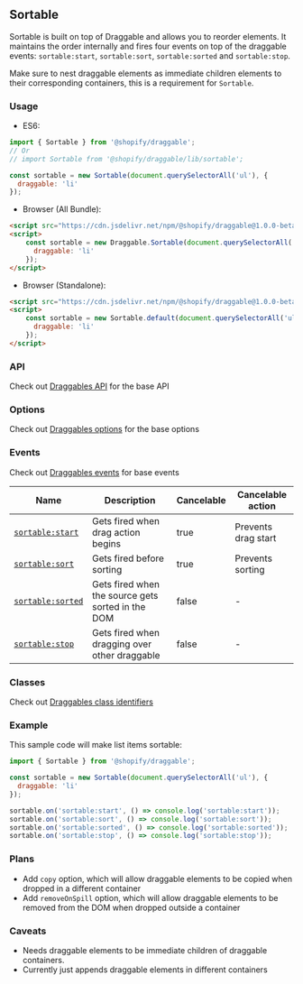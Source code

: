 ## Sortable

Sortable is built on top of Draggable and allows you to reorder elements. It maintains the order internally and fires
four events on top of the draggable events: `sortable:start`, `sortable:sort`, `sortable:sorted` and `sortable:stop`.

Make sure to nest draggable elements as immediate children elements to their corresponding containers, this is a requirement for `Sortable`.

### Usage

- ES6:
```js
import { Sortable } from '@shopify/draggable';
// Or
// import Sortable from '@shopify/draggable/lib/sortable';

const sortable = new Sortable(document.querySelectorAll('ul'), {
  draggable: 'li'
});
```

- Browser (All Bundle):
```html
<script src="https://cdn.jsdelivr.net/npm/@shopify/draggable@1.0.0-beta.13/lib/draggable.bundle.js"></script>
<script>
    const sortable = new Draggable.Sortable(document.querySelectorAll('ul'), {
      draggable: 'li'
    });
</script>
```

- Browser (Standalone):
```html
<script src="https://cdn.jsdelivr.net/npm/@shopify/draggable@1.0.0-beta.13/lib/sortable.js"></script>
<script>
    const sortable = new Sortable.default(document.querySelectorAll('ul'), {
      draggable: 'li'
    });
</script>
```

### API

Check out [Draggables API](../Draggable#api) for the base API

### Options

Check out [Draggables options](../Draggable#options) for the base options

### Events

Check out [Draggables events](../Draggable#events) for base events

| Name                                | Description                                       | Cancelable | Cancelable action   |
| ----------------------------------- | ------------------------------------------------- | ---------- | ------------------- |
| [`sortable:start`][sortablestart]   | Gets fired when drag action begins                | true       | Prevents drag start |
| [`sortable:sort`][sortablesort]     | Gets fired before sorting                         | true       | Prevents sorting    |
| [`sortable:sorted`][sortablesorted] | Gets fired when the source gets sorted in the DOM | false      | -                   |
| [`sortable:stop`][sortablestop]     | Gets fired when dragging over other draggable     | false      | -                   |

[sortablestart]: SortableEvent#sortablestartevent
[sortablesort]: SortableEvent#sortablesortevent
[sortablesorted]: SortableEvent#sortablesortedevent
[sortablestop]: SortableEvent#sortablestopevent

### Classes

Check out [Draggables class identifiers](../Draggable#classes)

### Example

This sample code will make list items sortable:

```js
import { Sortable } from '@shopify/draggable';

const sortable = new Sortable(document.querySelectorAll('ul'), {
  draggable: 'li'
});

sortable.on('sortable:start', () => console.log('sortable:start'));
sortable.on('sortable:sort', () => console.log('sortable:sort'));
sortable.on('sortable:sorted', () => console.log('sortable:sorted'));
sortable.on('sortable:stop', () => console.log('sortable:stop'));
```

### Plans

- Add `copy` option, which will allow draggable elements to be copied when dropped in a different container
- Add `removeOnSpill` option, which will allow draggable elements to be removed from the DOM when dropped outside a container

### Caveats

- Needs draggable elements to be immediate children of draggable containers.
- Currently just appends draggable elements in different containers
